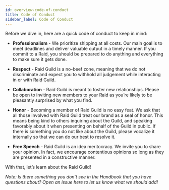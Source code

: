 ```yaml
---
id: overview-code-of-conduct
title: Code of Conduct
sidebar_label: Code of Conduct
---
```


Before we dive in, here are a quick code of conduct to keep in mind:

  * **Professionalism** - We prioritize shipping at all costs. Our main goal is to meet deadlines and deliver valuable output in a timely manner. If you commit to a Raid, you should be prepared to do anything and everything to make sure it gets done.

  * **Respect** -  Raid Guild is a no-beef zone, meaning that we do not discriminate and expect you to withhold all judgement while interacting in or with Raid Guild.

  * **Collaboration** - Raid Guild is meant to foster new relationships. Please be open to inviting new members to your Raid as you’re likely to be pleasantly surprised by what you find.

  * **Honor** - Becoming a member of Raid Guild is no easy feat. We ask that all those involved with Raid Guild treat our brand as a seal of honor. This means being kind to others inquiring about the Guild, and speaking favorably about it when presenting on behalf of the Guild in public. If there is something you do not like about the Guild, please vocalize it internally so that we can do our best to resolve it.

  * **Free Speech** - Raid Guild is an idea meritocracy. We invite you to share your opinion. In fact, we encourage contentious opinions so long as they are presented in a constructive manner.


With that, let’s learn about the Raid Guild!

_Note: Is there something you don’t see in the Handbook that you have questions about? Open an issue here to let us know what we should add!_
